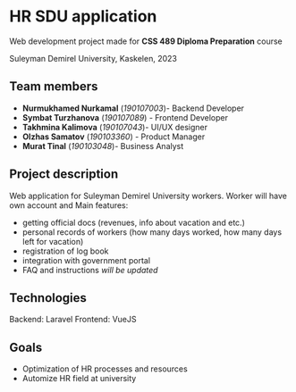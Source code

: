 # HR SDU application 
Web development project made for **CSS 489 Diploma Preparation** course

Suleyman Demirel University, Kaskelen, 2023
## Team members
+ **Nurmukhamed Nurkamal** (*190107003*)- Backend Developer 
+ **Symbat Turzhanova** (*190107089*) - Frontend Developer 
+ **Takhmina Kalimova** (*190107043*)- UI/UX designer
+ **Olzhas Samatov** (*190103360*) - Product Manager
+ **Murat Tinal** (*190103048*)- Business Analyst

## Project description
Web application for Suleyman Demirel University workers. Worker will have own account and 
Main features: 
- getting official docs (revenues, info about vacation and etc.)
- personal records of workers (how many days worked, how many days left for vacation)
- registration of log book
- integration with government portal
- FAQ and instructions
*will be updated*

## Technologies
Backend: Laravel
Frontend: VueJS

## Goals
- Optimization of HR processes and resources
- Automize HR field at university
